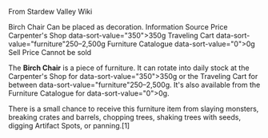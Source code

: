 From Stardew Valley Wiki

Birch Chair Can be placed as decoration. Information Source Price Carpenter's Shop data-sort-value="350"&gt;350g Traveling Cart data-sort-value="furniture"250–2,500g Furniture Catalogue data-sort-value="0"&gt;0g Sell Price Cannot be sold

The **Birch Chair** is a piece of furniture. It can rotate into daily stock at the Carpenter's Shop for data-sort-value="350"&gt;350g or the Traveling Cart for between data-sort-value="furniture"250–2,500g. It's also available from the Furniture Catalogue for data-sort-value="0"&gt;0g.

There is a small chance to receive this furniture item from slaying monsters, breaking crates and barrels, chopping trees, shaking trees with seeds, digging Artifact Spots, or panning.\[1]